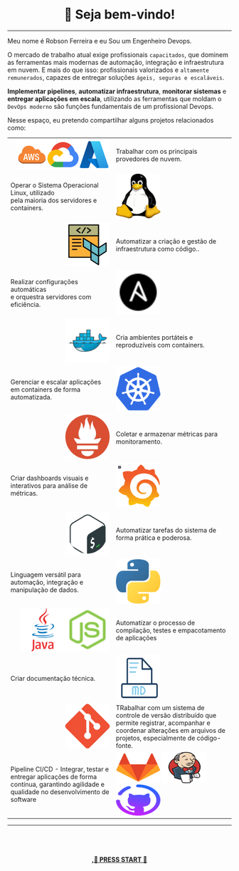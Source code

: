 <h1 align="center" style="border-bottom: none">
    👋 Seja bem-vindo!<br>
</h1>

---
Meu nome é Robson Ferreira e eu Sou um Engenheiro Devops.<p>

O mercado de trabalho atual exige profissionais ```capacitados```, que dominem as ferramentas mais modernas de automação, integração e infraestrutura em nuvem. E mais do que isso: profissionais valorizados e ```altamente remunerados```, capazes de entregar soluções ```ágeis, seguras e escaláveis```.

**Implementar pipelines**, **automatizar infraestrutura**, **monitorar sistemas** e **entregar aplicações em escala**, utilizando as ferramentas que moldam o ```DevOps moderno``` são funções fundamentais de um profissional Devops.

Nesse espaço, eu pretendo compartilhar alguns projetos relacionados como:

  <table border="0">
    <tr>
      <td  style="text-align: right;"><img src="./img/aws.png" width="70" height="70"><img src="./img/gcp.png" width="70" height="70"><img src="./img/azure.png" width="70" height="70"></td>
      <td>Trabalhar com os principais provedores de nuvem.</td>
    </tr>
    <tr>
      <td> Operar o Sistema Operacional Linux, utilizado <br>pela maioria dos servidores e containers.</td>
    <td><img src="./img/linux-logo.png" width="100" height="100"></td>
    </tr>
    <tr>
      <td style="text-align: right;"><img src="./img/terraform.png" width="100" height="100"></td>
      <td>Automatizar a criação e gestão de infraestrutura como código..</td>
    </tr>
    <tr>
      <td>Realizar configurações automáticas<br> e orquestra servidores com eficiência.</td>
    <td><img src="./img/ansible.svg" width="100" height="100"></td>
    </tr>
    <tr>
      <td style="text-align: right;"><img src="./img/docker.png" width="100" height="100"></td>
      <td>Cria ambientes portáteis e reproduzíveis com containers.</td>
    </tr>
    <tr>
      <td>Gerenciar e escalar aplicações <br>em containers de forma automatizada.</td>
    <td><img src="./img/kubernetes.svg" width="100" height="100"></td>
    </tr>
    <tr>
      <td style="text-align: right;"><img src="./img/prometheus.png" width="100" height="100"></td>
      <td>Coletar e armazenar métricas para monitoramento.</td>
    </tr>
    <tr>
      <td>Criar dashboards visuais e interativos para análise de métricas.</td>
    <td><img src="./img/grafana.png" width="100" height="100"></td>
    </tr>
    <tr>
      <td style="text-align: right;"><img src="./img/shell.png" width="100" height="100"></td>
      <td>Automatizar tarefas do sistema de forma prática e poderosa.</td>
    </tr>
    <tr>
      <td>Linguagem versátil para automação, integração e manipulação de dados.</td>
    <td><img src="./img/python.svg" width="100" height="100"></td>
    </tr>
    <tr>
      <td style="text-align: right;">
      <img src="./img/java.svg" width="100" height="100"><img src="./img/node-js.svg" width="100" height="100"></td>
      <td>Automatizar o processo de compilação, testes e empacotamento de aplicações</td>
    </tr>
    <tr>
      <td>Criar documentação técnica.</td>
    <td><img src="./img/markdown.png" width="100" height="100"></td>
    </tr>
    <tr>
      <td style="text-align: right;"><img src="./img/git.png" width="100" height="100"></td>
      <td>TRabalhar com um sistema de controle de versão distribuído que permite registrar, acompanhar e coordenar alterações em arquivos de projetos, especialmente de código-fonte.</td>
    </tr>
    <tr>
      <td>Pipeline CI/CD -  Integrar, testar e entregar aplicações de forma contínua, garantindo agilidade e qualidade no desenvolvimento de software</td>
    <td><img src="./img/gitlab.png" width="100" height="70">
  <img src="./img/jenkins.png" width="100" height="70">
  <img src="./img/github.png" width="100" height="70"></td>
    </tr>
  </table>

---

<br><br>
<h4 align="center" style="border-bottom: none">
    <a href="./devops/cultura.md">,🚀 PRESS START 🚀</a>
</h4>